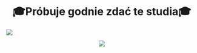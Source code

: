 
<h1 align = "center" >🎓Próbuje godnie zdać te studia🎓</h1>
<img src = "https://static.independent.co.uk/s3fs-public/thumbnails/image/2015/05/12/10/drkanye.jpg?quality=75&width=1250&crop=3%3A2%2Csmart&auto=webp" />
<p align="center">
   <a href = "https://open.spotify.com/playlist/2g5mVYK0Fzvf5UtsbhYz0q?si=3x3AoDsPSqWD_lXfQZ6Zdw">
    <img src= "https://img.shields.io/badge/Twoja nowa ulubiona playlista_♫-2ea44f?style=for-the-badge&logo=spotify&logoColor=white" />
  </a>
</p>

